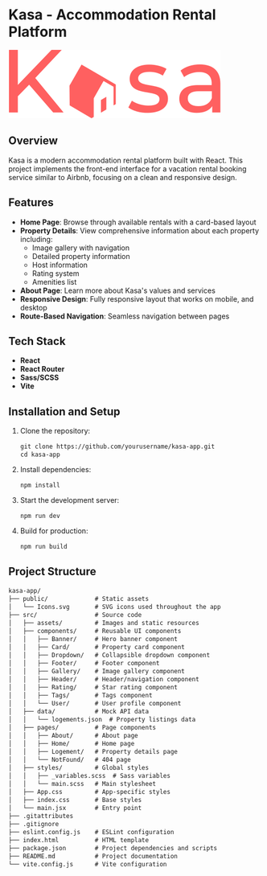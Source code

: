 # Kasa - Accommodation Rental Platform

![Kasa Logo](/src/assets/LOGO.svg)

## Overview

Kasa is a modern accommodation rental platform built with React. This project implements the front-end interface for a vacation rental booking service similar to Airbnb, focusing on a clean and responsive design.

## Features

- **Home Page**: Browse through available rentals with a card-based layout
- **Property Details**: View comprehensive information about each property including:
  - Image gallery with navigation
  - Detailed property information
  - Host information
  - Rating system
  - Amenities list
- **About Page**: Learn more about Kasa's values and services
- **Responsive Design**: Fully responsive layout that works on mobile, and desktop
- **Route-Based Navigation**: Seamless navigation between pages

## Tech Stack

- **React**
- **React Router**
- **Sass/SCSS**
- **Vite**

## Installation and Setup

1. Clone the repository:
   ```
   git clone https://github.com/yourusername/kasa-app.git
   cd kasa-app
   ```

2. Install dependencies:
   ```
   npm install
   ```

3. Start the development server:
   ```
   npm run dev
   ```

4. Build for production:
   ```
   npm run build
   ```

## Project Structure

```
kasa-app/
├── public/             # Static assets
│   └── Icons.svg       # SVG icons used throughout the app
├── src/                # Source code
│   ├── assets/         # Images and static resources
│   ├── components/     # Reusable UI components
│   │   ├── Banner/     # Hero banner component
│   │   ├── Card/       # Property card component
│   │   ├── Dropdown/   # Collapsible dropdown component
│   │   ├── Footer/     # Footer component
│   │   ├── Gallery/    # Image gallery component
│   │   ├── Header/     # Header/navigation component
│   │   ├── Rating/     # Star rating component
│   │   ├── Tags/       # Tags component
│   │   └── User/       # User profile component
│   ├── data/           # Mock API data
│   │   └── logements.json  # Property listings data
│   ├── pages/          # Page components
│   │   ├── About/      # About page
│   │   ├── Home/       # Home page
│   │   ├── Logement/   # Property details page
│   │   └── NotFound/   # 404 page
│   ├── styles/         # Global styles
│   │   ├── _variables.scss  # Sass variables
│   │   └── main.scss   # Main stylesheet
│   ├── App.css         # App-specific styles
│   ├── index.css       # Base styles
│   └── main.jsx        # Entry point
├── .gitattributes
├── .gitignore
├── eslint.config.js    # ESLint configuration
├── index.html          # HTML template
├── package.json        # Project dependencies and scripts
├── README.md           # Project documentation
└── vite.config.js      # Vite configuration
```